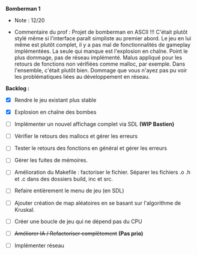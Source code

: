 **Bomberman 1**
- Note : 12/20

- Commentaire du prof :
Projet de bomberman en ASCII !!! C'était plutôt stylé même si l'interface paraît simpliste au premier abord. Le jeu en lui même est plutôt complet, il y a pas mal de fonctionnalités de gameplay implémentées. La seule qui manque est l'explosion en chaîne. Point le plus dommage, pas de réseau implémenté. Malus appliqué pour les retours de fonctions non vérifiées comme malloc, par exemple. Dans l'ensemble, c'était plutôt bien. Dommage que vous n'ayez pas pu voir les problématiques liées au développement en réseau.


**Backlog :**
- [x] Rendre le jeu existant plus stable
- [x] Explosion en chaîne des bombes
- [ ] Implémenter un nouvel affichage complet via SDL __(WIP Bastien)__
- [ ] Vérifier le retours des mallocs et gérer les erreurs
- [ ] Tester le retours des fonctions en général et gérer les erreurs
- [ ] Gérer les fuites de mémoires.
- [ ] Amélioration du Makefile : factoriser le fichier. Séparer les fichiers .o .h et .c dans des dossiers build, inc et src.
- [ ] Refaire entièrement le menu de jeu (en SDL)
- [ ] Ajouter création de map aléatoires en se basant sur l'algorithme de Kruskal.
- [ ] Créer une boucle de jeu qui ne dépend pas du CPU
- [ ] ~~Améliorer IA / Refactoriser complêtement~~ __(Pas prio)__
- [ ] Implémenter réseau

